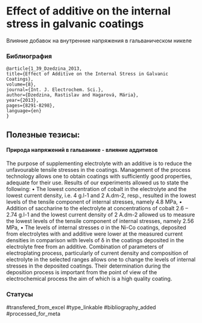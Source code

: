 # Effect of additive on the internal stress in galvanic coatings

Влияние добавок на внутренние напряжения в гальваническом никеле

### Библиография
```
@article{1_39_Dzedzina_2013,
title={Effect of Additive on the Internal Stress in Galvanic Coatings},
volume={8},
journal={Int. J. Electrochem. Sci.},
author={Dzedzina, Rastislav and Hagarová, Mária},
year={2013},
pages={8291-8298},
language={en}
}
```

## Полезные тезисы:

#### Природа напряжений в гальванике - влияние аддитивов
The purpose of supplementing electrolyte with an additive is to reduce the unfavourable tensile stresses in the coatings. Management of the process technology allows one to obtain coatings with sufficiently good properties, adequate for their use.
Results of our experiments allowed us to state the following:
• The lowest concentration of cobalt in the electrolyte and the lowest current density, i.e. 4 g.l-1 and 2 A.dm-2, resp., resulted in the lowest levels of the tensile component of internal stresses, namely 4.8 MPa,
• Addition of saccharine to the electrolyte at concentrations of cobalt 2.6 – 2.74 g.l-1 and the lowest current density of 2 A.dm-2 allowed us to measure the lowest levels of the tensile component of internal stresses, namely 2.56 MPa,
• The levels of internal stresses σ in the Ni-Co coatings, deposited from electrolytes with and additive were lower at the measured current densities in comparison with levels of δ in the coatings deposited in the electrolyte free from an additive.
Combination of parameters of electroplating process, particularly of current density and composition of electrolyte in the selected ranges allows one to change the levels of internal stresses in the deposited coatings. Their determination during the deposition process is important from the point of view of the electrochemical process the aim of which is a high quality coating.



### Статусы
#transfered_from_excel 
#type_linkable 
#bibliography_added
#processed_for_meta
